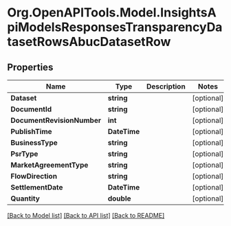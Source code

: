 # Org.OpenAPITools.Model.InsightsApiModelsResponsesTransparencyDatasetRowsAbucDatasetRow

## Properties

Name | Type | Description | Notes
------------ | ------------- | ------------- | -------------
**Dataset** | **string** |  | [optional] 
**DocumentId** | **string** |  | [optional] 
**DocumentRevisionNumber** | **int** |  | [optional] 
**PublishTime** | **DateTime** |  | [optional] 
**BusinessType** | **string** |  | [optional] 
**PsrType** | **string** |  | [optional] 
**MarketAgreementType** | **string** |  | [optional] 
**FlowDirection** | **string** |  | [optional] 
**SettlementDate** | **DateTime** |  | [optional] 
**Quantity** | **double** |  | [optional] 

[[Back to Model list]](../README.md#documentation-for-models) [[Back to API list]](../README.md#documentation-for-api-endpoints) [[Back to README]](../README.md)

